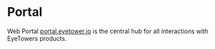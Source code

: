 # Portal

Web Portal [portal.eyetower.io](https://portal.eyetowers.io/) is the central hub for all
interactions with EyeTowers products.
